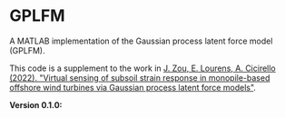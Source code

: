 # GPLFM

A MATLAB implementation of the Gaussian process latent force model (GPLFM).


This code is a supplement to the work in [J. Zou, E. Lourens, A. Cicirello (2022). "Virtual sensing of subsoil strain response in monopile-based offshore wind turbines via Gaussian process latent force models"](https://arxiv.org/abs/2207.05901).


**Version 0.1.0:** 


